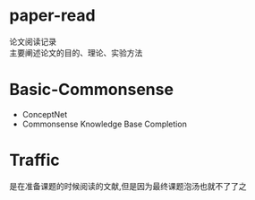 # paper-read
论文阅读记录  
主要阐述论文的目的、理论、实验方法

# Basic-Commonsense
- ConceptNet
- Commonsense Knowledge Base Completion

# Traffic
是在准备课题的时候阅读的文献,但是因为最终课题泡汤也就不了了之


